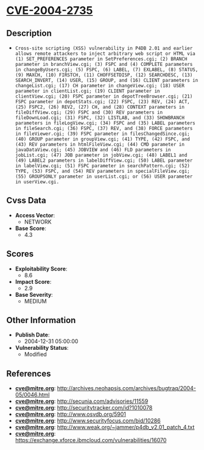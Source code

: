 
# [CVE-2004-2735](https://cve.mitre.org/cgi-bin/cvename.cgi?name=CVE-2004-2735)

## Description

- `Cross-site scripting (XSS) vulnerability in P4DB 2.01 and earlier allows remote attackers to inject arbitrary web script or HTML via (1) SET_PREFERENCES parameter in SetPreferences.cgi; (2) BRANCH parameter in branchView.cgi; (3) FSPC and (4) COMPLETE parameters in changeByUsers.cgi; (5) FSPC, (6) LABEL, (7) EXLABEL, (8) STATUS, (9) MAXCH, (10) FIRSTCH, (11) CHOFFSETDISP, (12) SEARCHDESC, (13) SEARCH_INVERT, (14) USER, (15) GROUP, and (16) CLIENT parameters in changeList.cgi; (17) CH parameter in changeView.cgi; (18) USER parameter in clientList.cgi; (19) CLIENT parameter in clientView.cgi; (20) FSPC parameter in depotTreeBrowser.cgi; (21) FSPC parameter in depotStats.cgi; (22) FSPC, (23) REV, (24) ACT, (25) FSPC2, (26) REV2, (27) CH, and (28) CONTEXT parameters in fileDiffView.cgi; (29) FSPC and (30) REV parameters in fileDownLoad.cgi; (31) FSPC, (32) LISTLAB, and (33) SHOWBRANCH parameters in fileLogView.cgi; (34) FSPC and (35) LABEL parameters in fileSearch.cgi; (36) FSPC, (37) REV, and (38) FORCE parameters in fileViewer.cgi; (39) FSPC parameter in filesChangedSince.cgi; (40) GROUP parameter in groupView.cgi; (41) TYPE, (42) FSPC, and (43) REV parameters in htmlFileView.cgi; (44) CMD parameter in javaDataView.cgi; (45) JOBVIEW and (46) FLD parameters in jobList.cgi; (47) JOB parameter in jobView.cgi; (48) LABEL1 and (49) LABEL2 parameters in labelDiffView.cgi; (50) LABEL parameter in labelView.cgi; (51) FSPC parameter in searchPattern.cgi; (52) TYPE, (53) FSPC, and (54) REV parameters in specialFileView.cgi; (55) GROUPSONLY parameter in userList.cgi; or (56) USER parameter in userView.cgi.`

## Cvss Data

- **Access Vector**:
  - NETWORK
- **Base Score**:
  - 4.3

## Scores

- **Exploitability Score**:
  - 8.6
- **Impact Score**:
  - 2.9
- **Base Severity**:
  - MEDIUM

## Other Information

- **Publish Date**:
  - 2004-12-31 05:00:00
- **Vulnerability Status**:
  - Modified

## References

- **cve@mitre.org**: http://archives.neohapsis.com/archives/bugtraq/2004-05/0046.html
- **cve@mitre.org**: http://secunia.com/advisories/11559
- **cve@mitre.org**: http://securitytracker.com/id?1010078
- **cve@mitre.org**: http://www.osvdb.org/5901
- **cve@mitre.org**: http://www.securityfocus.com/bid/10286
- **cve@mitre.org**: http://www.weak.org/~jammer/p4db_v2.01_patch_4.txt
- **cve@mitre.org**: https://exchange.xforce.ibmcloud.com/vulnerabilities/16070
